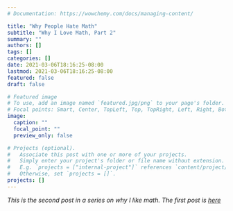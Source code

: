 ```yaml
---
# Documentation: https://wowchemy.com/docs/managing-content/

title: "Why People Hate Math"
subtitle: "Why I Love Math, Part 2"
summary: ""
authors: []
tags: []
categories: []
date: 2021-03-06T18:16:25-08:00
lastmod: 2021-03-06T18:16:25-08:00
featured: false
draft: false

# Featured image
# To use, add an image named `featured.jpg/png` to your page's folder.
# Focal points: Smart, Center, TopLeft, Top, TopRight, Left, Right, BottomLeft, Bottom, BottomRight.
image:
  caption: ""
  focal_point: ""
  preview_only: false

# Projects (optional).
#   Associate this post with one or more of your projects.
#   Simply enter your project's folder or file name without extension.
#   E.g. `projects = ["internal-project"]` references `content/project/deep-learning/index.md`.
#   Otherwise, set `projects = []`.
projects: []
---
```


*This is the second post in a series on why I like math. The first post is [here](post/why-i-love-math)*
